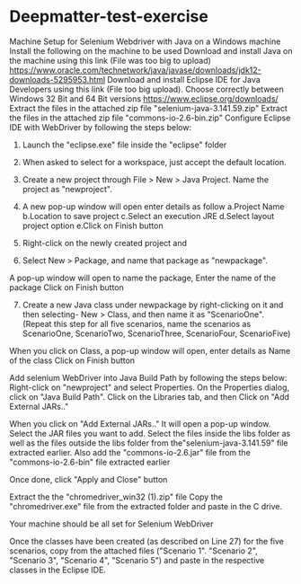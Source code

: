 # Deepmatter-test-exercise
Machine Setup for Selenium Webdriver with Java on a Windows machine
Install the following on the machine to be used
Download and install Java on the machine using this link (File was too big to upload) https://www.oracle.com/technetwork/java/javase/downloads/jdk12-downloads-5295953.html
Download and install Eclipse IDE for Java Developers using this link (File too big upload). Choose correctly between Windows 32 Bit and 64 Bit versions https://www.eclipse.org/downloads/
Extract the files in the attached zip file "selenium-java-3.141.59.zip"
Extract the files in the attached zip file "commons-io-2.6-bin.zip"
Configure Eclipse IDE with WebDriver by following the steps below:
1. Launch the "eclipse.exe" file inside the "eclipse" folder
2. When asked to select for a workspace, just accept the default location.
3. Create a new project through File > New > Java Project. Name the project as "newproject".

4. A new pop-up window will open enter details as follow
a.Project Name
b.Location to save project
c.Select an execution JRE
d.Select layout project option
e.Click on Finish button

5. Right-click on the newly created project and
6. Select New > Package, and name that package as "newpackage".

A pop-up window will open to name the package,
Enter the name of the package
Click on Finish button

7. Create a new Java class under newpackage by right-clicking on it and then selecting- New > Class, and then name it as "ScenarioOne". (Repeat this step for all five scenarios, name the scenarios as ScenarioOne, ScenarioTwo, ScenarioThree, ScenarioFour, ScenarioFive)

When you click on Class, a pop-up window will open, enter details as
Name of the class
Click on Finish button

Add selenium WebDriver into Java Build Path by following the steps below:
Right-click on "newproject" and select Properties.
On the Properties dialog, click on "Java Build Path".
Click on the Libraries tab, and then
Click on "Add External JARs.."

When you click on "Add External JARs.." It will open a pop-up window. Select the JAR files you want to add. Select the files inside the libs folder as well as the files outside the libs folder from the"selenium-java-3.141.59" file extracted earlier.
Also add the "commons-io-2.6.jar" file from the "commons-io-2.6-bin" file extracted earlier

Once done, click "Apply and Close" button

Extract the the "chromedriver_win32 (1).zip" file
Copy the "chromedriver.exe" file from the extracted folder and paste in the C drive.

Your machine should be all set for Selenium WebDriver

Once the classes have been created (as described on Line 27) for the five scenarios, copy from the attached files ("Scenario 1". "Scenario 2", "Scenario 3", "Scenario 4", "Scenario 5") and paste in the respective classes in the Eclipse IDE.
